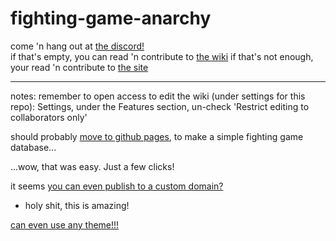 # fighting-game-anarchy

come 'n hang out at [the discord!](https://discord.gg/Bg86ZJ)  
if that's empty, you can read 'n contribute to [the wiki](https://github.com/Rahil627/fighting-game-anarchy/wiki)
if that's not enough, your read 'n contribute to [the site](https://rahil627.github.io/fighting-game-anarchy/)
- - -

notes:
remember to open access to edit the wiki (under settings for this repo):
Settings, under the Features section, un-check 'Restrict editing to collaborators only'

should probably [move to github pages](https://docs.github.com/en/free-pro-team@latest/github/working-with-github-pages/creating-a-github-pages-site-with-jekyll#creating-your-site), to make a simple fighting game database...

...wow, that was easy. Just a few clicks!

it seems [you can even publish to a custom domain?](https://hackernoon.com/use-custom-domain-with-github-pages-2-straightforward-steps-cf561eee244f)
  - holy shit, this is amazing!

[can even use any theme!!!](https://github.blog/2017-11-29-use-any-theme-with-github-pages/)
